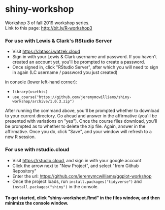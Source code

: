 # shiny-workshop
Workshop 3 of fall 2019 workshop series.  
Link to this page: http://bit.ly/R-workshop3

### For use with Lewis & Clark's RStudio Server

* Visit <a href='https://datasci.watzek.cloud' target='_blank'>https://datasci.watzek.cloud</a>
* Sign in with your Lewis & Clark username and password. If you haven't created an account yet, you'll be prompted to create a password.
* Once signed in, click "RStudio Server", after which you will need to sign in again (LC username / password you just created)

in console (lower left-hand corner):
* `library(usethis)`
* `use_course("https://github.com/jeremymcwilliams/shiny-workshop/archive/1.0.3.zip")`

After running the command above, you'll be prompted whether to download to your current directory. Go ahead and answer in the affirmative (you'll be presented with variations on "yes"). Once the course files download, you'll be prompted as to whether to delete the zip file. Again, answer in the affirmative. Once you do, click "Save", and your window will refresh to a new R session.


### For use with rstudio.cloud 

* Visit https://rstudio.cloud, and sign in with your google account  
* Click the arrow next to "New Project", and select "from Github Repository"
* Enter the url: https://github.com/jeremymcwilliams/ggplot-workshop
* Once the project loads, run `install.packages("tidyverse")` and `install.packages("shiny")` in the console.


#### To get started, click "shiny-worksheet.Rmd" in the files window, and then minimize the console window.
